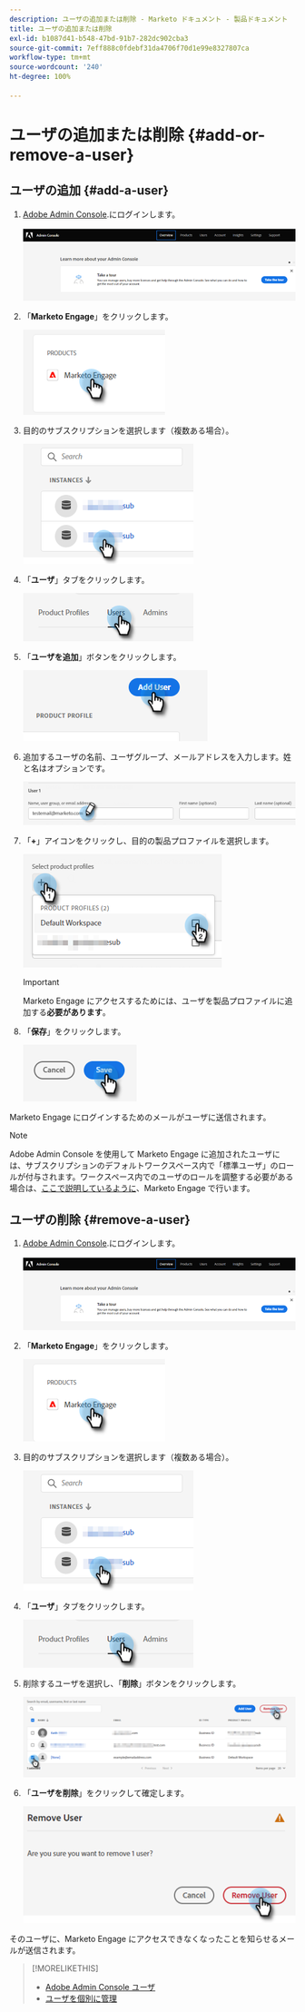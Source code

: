 ```yaml
---
description: ユーザの追加または削除 - Marketo ドキュメント - 製品ドキュメント
title: ユーザの追加または削除
exl-id: b1087d41-b548-47bd-91b7-282dc902cba3
source-git-commit: 7eff888c0fdebf31da4706f70d1e99e8327807ca
workflow-type: tm+mt
source-wordcount: '240'
ht-degree: 100%

---
```


# ユーザの追加または削除 {#add-or-remove-a-user}

## ユーザの追加 {#add-a-user}

1. [Adobe Admin Console](https://adminconsole.adobe.com/).にログインします。

   ![](assets/add-or-remove-a-user-1.png)

1. 「**Marketo Engage**」をクリックします。

   ![](assets/add-or-remove-a-user-2.png)

1. 目的のサブスクリプションを選択します（複数ある場合）。

   ![](assets/add-or-remove-a-user-3.png)

1. 「**ユーザ**」タブをクリックします。

   ![](assets/add-or-remove-a-user-4.png)

1. 「**ユーザを追加**」ボタンをクリックします。

   ![](assets/add-or-remove-a-user-5.png)

1. 追加するユーザの名前、ユーザグループ、メールアドレスを入力します。姓と名はオプションです。

   ![](assets/add-or-remove-a-user-6.png)

1. 「**+**」アイコンをクリックし、目的の製品プロファイルを選択します。

   ![](assets/add-or-remove-a-user-7.png)

   >[!IMPORTANT]
   >
   >Marketo Engage にアクセスするためには、ユーザを製品プロファイルに追加する&#x200B;**必要があります**。

1. 「**保存**」をクリックします。

   ![](assets/add-or-remove-a-user-8.png)

Marketo Engage にログインするためのメールがユーザに送信されます。

>[!NOTE]
>
>Adobe Admin Console を使用して Marketo Engage に追加されたユーザには、サブスクリプションのデフォルトワークスペース内で「標準ユーザ」のロールが付与されます。ワークスペース内でのユーザのロールを調整する必要がある場合は、[ここで説明しているように](/help/marketo/product-docs/administration/users-and-roles/managing-user-roles-and-permissions.md)、Marketo Engage で行います。

## ユーザの削除 {#remove-a-user}

1. [Adobe Admin Console](https://adminconsole.adobe.com/).にログインします。

   ![](assets/add-or-remove-a-user-9.png)

1. 「**Marketo Engage**」をクリックします。

   ![](assets/add-or-remove-a-user-10.png)

1. 目的のサブスクリプションを選択します（複数ある場合）。

   ![](assets/add-or-remove-a-user-11.png)

1. 「**ユーザ**」タブをクリックします。

   ![](assets/add-or-remove-a-user-12.png)

1. 削除するユーザを選択し、「**削除**」ボタンをクリックします。

   ![](assets/add-or-remove-a-user-13.png)

1. 「**ユーザを削除**」をクリックして確定します。

   ![](assets/add-or-remove-a-user-14.png)

そのユーザに、Marketo Engage にアクセスできなくなったことを知らせるメールが送信されます。

>[!MORELIKETHIS]
>
>* [Adobe Admin Console ユーザ](https://helpx.adobe.com/jp/enterprise/using/users.html)
>* [ユーザを個別に管理](https://helpx.adobe.com/jp/enterprise/using/manage-users-individually.html)

